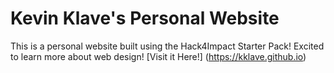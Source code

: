 # Kevin Klave's Personal Website
This is a personal website built using the Hack4Impact Starter Pack!
Excited to learn more about web design!
[Visit it Here!] (https://kklave.github.io)